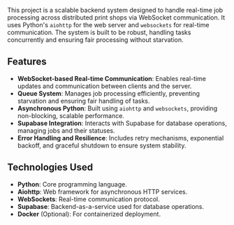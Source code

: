 This project is a scalable backend system designed to handle real-time job processing across distributed print shops via WebSocket communication. It uses Python's `aiohttp` for the web server and `websockets` for real-time communication. The system is built to be robust, handling tasks concurrently and ensuring fair processing without starvation.

## Features

- **WebSocket-based Real-time Communication**: Enables real-time updates and communication between clients and the server.
- **Queue System**: Manages job processing efficiently, preventing starvation and ensuring fair handling of tasks.
- **Asynchronous Python**: Built using `aiohttp` and `websockets`, providing non-blocking, scalable performance.
- **Supabase Integration**: Interacts with Supabase for database operations, managing jobs and their statuses.
- **Error Handling and Resilience**: Includes retry mechanisms, exponential backoff, and graceful shutdown to ensure system stability.

## Technologies Used

- **Python**: Core programming language.
- **Aiohttp**: Web framework for asynchronous HTTP services.
- **WebSockets**: Real-time communication protocol.
- **Supabase**: Backend-as-a-service used for database operations.
- **Docker** (Optional): For containerized deployment.